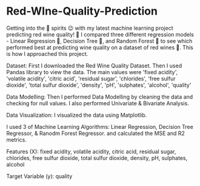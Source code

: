 # Red-WIne-Quality-Prediction
Getting into the 🍷 spirits 😉 with my latest machine learning project predicting red wine quality! 🍇 I compared three different regression models - Linear Regression 📏, Decision Tree 🌳, and Random Forest 🌲 to see which performed best at predicting wine quality on a dataset of red wines 🍷.
This is how I approached this project.

Dataset: First I downloaded the Red Wine Quality Dataset. Then I used Pandas library to view the data. The main values were 
'fixed acidity',
 'volatile acidity',
 'citric acid',
 'residual sugar',
 'chlorides',
 'free sulfur dioxide',
 'total sulfur dioxide',
 'density',
 'pH',
 'sulphates',
 'alcohol',
 'quality'

Data Modelling: Then I performed Data Modelling by cleaning the data and checking for null values. I also performed Univariate & Bivariate Analysis.

Data Visualization: I visualized the data using Matplotlib.

I used 3 of Machine Learning Algorithms: Linear Regression, Decision Tree Regressor, & Ranodm Forest Regressor. and calculated the MSE and R2 metrics.

Features (X):
fixed acidity,
volatile acidity,
citric acid,
residual sugar,
chlorides,
free sulfur dioxide,
total sulfur dioxide,
density,
pH,
sulphates,
alcohol

Target Variable (y):
quality


